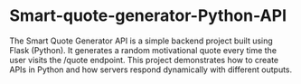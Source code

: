 # Smart-quote-generator-Python-API
The Smart Quote Generator API is a simple backend project built using Flask (Python). It generates a random motivational quote every time the user visits the /quote endpoint. This project demonstrates how to create APIs in Python and how servers respond dynamically with different outputs.
